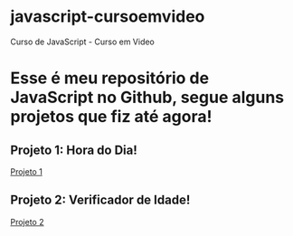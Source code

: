 # javascript-cursoemvideo
Curso de JavaScript - Curso em Video

<h1>Esse é meu repositório de JavaScript no Github, segue alguns projetos que fiz até agora!</h1>

<h2>Projeto 1: Hora do Dia!</h2>

<a href="Aulas/Modulo D/Exercicios JavaScript/Parte 1/index.html" target="_blank">Projeto 1</a>

<h2>Projeto 2: Verificador de Idade!</h2>

<a href="Aulas/Modulo D/Exercicios JavaScript/Parte 2/index.html" target="_blank">Projeto 2</a>



